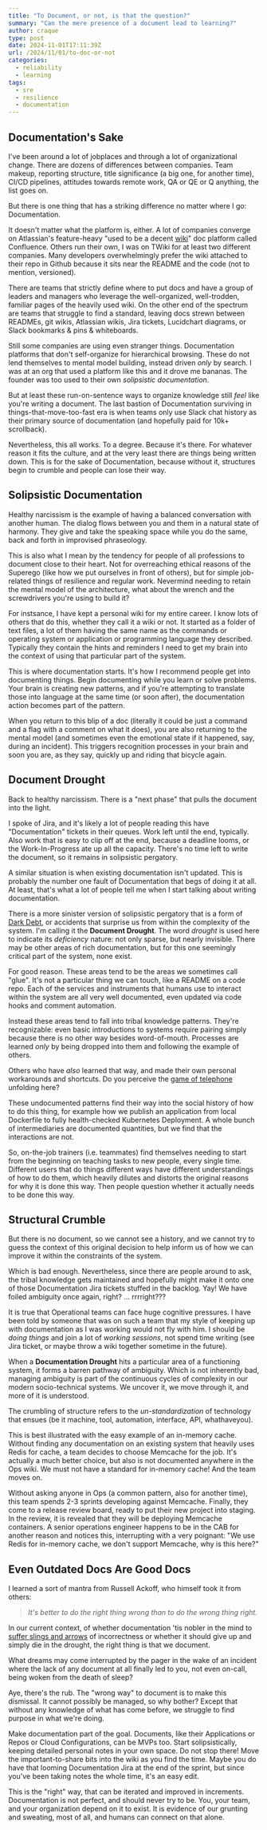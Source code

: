 ```yaml
---
title: "To Document, or not, is that the question?"
summary: "Can the mere presence of a document lead to learning?"
author: craque
type: post
date: 2024-11-01T17:11:39Z
url: /2024/11/01/to-doc-or-not
categories:
  - reliability
  - learning
tags:
  - sre
  - resilience
  - documentation
---
```

## Documentation's Sake

I've been around a lot of jobplaces and through a lot of organizational change. There are dozens of differences between companies. Team makeup, reporting structure, title significance (a big one, for another time), CI/CD pipelines, attitudes towards remote work, QA or QE or Q anything, the list goes on.

But there is one thing that has a striking difference no matter where I go: Documentation.

It doesn't matter what the platform is, either. A lot of companies converge on Atlassian's feature-heavy "used to be a decent [wiki](https://en.wikipedia.org/wiki/Wiki)" doc platform called Confluence. Others run their own, I was on TWiki for at least two different companies. Many developers overwhelmingly prefer the wiki attached to their repo in Github because it sits near the README and the code (not to mention, versioned).

There are teams that strictly define where to put docs and have a group of leaders and managers who leverage the well-organized, well-trodden, familiar pages of the heavily used wiki. On the other end of the spectrum are teams that struggle to find a standard, leaving docs strewn between READMEs, git wikis, Atlassian wikis, Jira tickets, Lucidchart diagrams, or Slack bookmarks & pins & whiteboards.

Still some companies are using even stranger things. Documentation platforms that don't self-organize for hierarchical browsing. These do not lend themselves to mental model building, instead driven _only_ by search. I was at an org that used a platform like this and it drove me bananas. The founder was too used to their own _solipsistic documentation_.

But at least these run-on-sentence ways to organize knowledge still _feel_ like you're writing a document. The last bastion of Documentation surviving in things-that-move-too-fast era is when teams only use Slack chat history as their primary source of documentation (and hopefully paid for 10k+ scrollback).

Nevertheless, this all works. To a degree. Because it's there. For whatever reason it fits the culture, and at the very least there are things being written down. This is for the sake of Documentation, because without it, structures begin to crumble and people can lose their way.

## Solipsistic Documentation

Healthy narcissism is the example of having a balanced conversation with another human. The dialog flows between you and them in a natural state of harmony. They give and take the speaking space while you do the same, back and forth in improvised phraseology.

This is also what I mean by the tendency for people of all professions to document close to their heart. Not for overreaching ethical reasons of the Superego (like how we put ourselves in front of others), but for simple job-related things of resilience and regular work. Nevermind needing to retain the mental model of the architecture, what about the wrench and the screwdrivers you're using to build it?

For instsance, I have kept a personal wiki for my entire career. I know lots of others that do this, whether they call it a wiki or not. It started as a folder of text files, a lot of them having the same name as the commands or operating system or application or programming language they described. Typically they contain the hints and reminders I need to get my brain into the context of using that particular part of the system.

This is where documentation starts. It's how I recommend people get into documenting things. Begin documenting while you learn or solve problems. Your brain is creating new patterns, and if you're attempting to translate those into language at the same time (or soon after), the documentation action becomes part of the pattern.

When you return to this blip of a doc (literally it could be just a command and a flag with a comment on what it does), you are also returning to the mental model (and sometimes even the emotional state if it happened, say, during an incident). This triggers recognition processes in your brain and soon you are, as they say, quickly up and riding that bicycle again.

## Document Drought

Back to healthy narcissism. There is a "next phase" that pulls the document into the light.

I spoke of Jira, and it's likely a lot of people reading this have "Documentation" tickets in their queues. Work left until the end, typically. Also work that is easy to clip off at the end, because a deadline looms, or the Work-In-Progress ate up all the capacity. There's no time left to write the document, so it remains in solipsistic pergatory.

A similar situation is when existing documentation isn't updated. This is probably the number one fault of Documentation that begs of doing it at all. At least, that's what a lot of people tell me when I start talking about writing documentation.

There is a more sinister version of solipsistic pergatory that is a form of [Dark Debt](https://medium.com/@allspaw/dark-debt-a508adb848dc), or accidents that surprise us from within the complexity of the system. I'm calling it the **Document Drought**. The word _drought_ is used here to indicate its _deficiency_ nature: not only sparse, but nearly invisible. There may be other areas of rich documentation, but for this one seemingly critical part of the system, none exist.

For good reason. These areas tend to be the areas we sometimes call "glue". It's not a particular thing we can touch, like a README on a code repo. Each of the services and instruments that humans use to interact within the system are all very well documented, even updated via code hooks and comment automation.

Instead these areas tend to fall into tribal knowledge patterns. They're recognizable: even basic introductions to systems require pairing simply because there is no other way besides word-of-mouth. Processes are learned _only_ by being dropped into them and following the example of others.

Others who have _also_ learned that way, and made their own personal workarounds and shortcuts. Do you perceive the [game of telephone](https://en.wikipedia.org/wiki/Telephone_game) unfolding here?

These undocumented patterns find their way into the social history of how to do this thing, for example how we publish an application from local Dockerfile to fully health-checked Kubernetes Deployment. A whole bunch of intermediaries are documented quantities, but we find that the interactions are not.

So, on-the-job trainers (i.e. teammates) find themselves needing to start from the beginning on teaching tasks to new people, every single time. Different users that do things different ways have different understandings of how to do them, which heavily dilutes and distorts the original reasons for why it is done this way. Then people question whether it actually needs to be done this way.

## Structural Crumble

But there is no document, so we cannot see a history, and we cannot try to guess the context of this original decision to help inform us of how we can improve it within the constraints of the system.

Which is bad enough. Nevertheless, since there are people around to ask, the tribal knowledge gets maintained and hopefully might make it onto one of those Documentation Jira tickets stuffed in the backlog. Yay! We have foiled ambiguity once again, right? ... rrrright???

It is true that Operational teams can face huge cognitive pressures. I have been told by someone that was on such a team that my style of keeping up with documentation as I was working would not fly with him. I should be _doing things_ and join a lot of _working sessions_, not spend time writing (see Jira ticket, or maybe throw a wiki together sometime in the future).

When a **Documentation Drought** hits a particular area of a functioning system, it forms a barren pathway of ambiguity. Which is not inherently bad, managing ambiguity is part of the continuous cycles of complexity in our modern socio-technical systems. We uncover it, we move through it, and more of it is understood.

The crumbling of structure refers to the _un-standardization_ of technology that ensues (be it machine, tool, automation, interface, API, whathaveyou).

This is best illustrated with the easy example of an in-memory cache. Without finding any documentation on an existing system that heavily uses Redis for cache, a team decides to choose Memcache for the job. It's actually a much better choice, but also is not documented anywhere in the Ops wiki. We must not have a standard for in-memory cache! And the team moves on.

Without asking anyone in Ops (a common pattern, also for another time), this team spends 2-3 sprints developing against Memcache. Finally, they come to a release review board, ready to put their new project into staging. In the review, it is revealed that they will be deploying Memcache containers. A senior operations engineer happens to be in the CAB for another reason and notices this, interrupting with a very poignant: "We use Redis for in-memory cache, we don't support Memcache, why is this here?"

## Even Outdated Docs Are Good Docs

I learned a sort of mantra from Russell Ackoff, who himself took it from others:

> *It's better to do the right thing wrong than to do the wrong thing right.*

In our current context, of whether documentation 'tis nobler in the mind to [suffer slings and arrows](https://en.wikipedia.org/wiki/To_be,_or_not_to_be) of incorrectness or whether it should give up and simply die in the drought, the right thing is that we document.

What dreams may come interrupted by the pager in the wake of an incident where the lack of any document at all finally led to you, not even on-call, being woken from the death of sleep?

Aye, there's the rub. The "wrong way" to document is to make this dismissal. It cannot possibly be managed, so why bother? Except that without any knowledge of what has come before, we struggle to find purpose in what we're doing.

Make documentation part of the goal. Documents, like their Applications or Repos or Cloud Configurations, can be MVPs too. Start solipsistically, keeping detailed personal notes in your own space. Do not stop there! Move the important-to-share bits into the wiki as you find the time. Maybe you do have that looming Documentation Jira at the end of the sprint, but since you've been taking notes the whole time, it's an easy edit.

This is the "right" way, that can be iterated and improved in increments. Documentation is not perfect, and should never try to be. You, your team, and your organization depend on it to exist. It is evidence of our grunting and sweating, most of all, and humans can connect on that alone.
